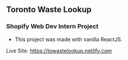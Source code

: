 
## Toronto Waste Lookup
### Shopify Web Dev Intern Project

- This project was made with vanilla ReactJS.

Live Site: https://towastelookup.netlify.com